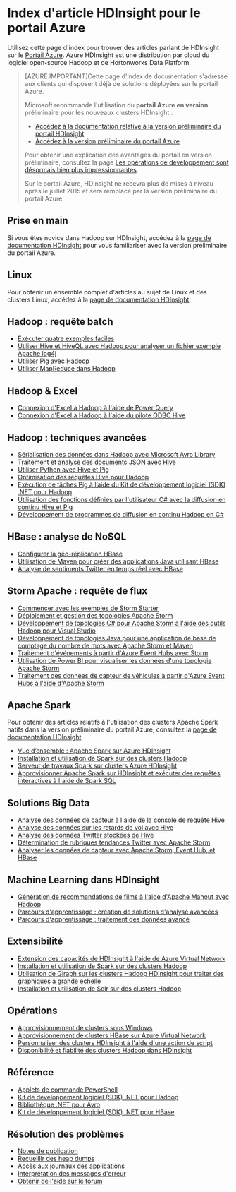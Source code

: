 <properties
   pageTitle="Index d'article HDInsight pour le portail Azure | Microsoft Azure"
	description="Page d'index avec des liens vers des articles sur HDInsight sur le portail Azure. Microsoft recommande le portail Azure en version préliminaire pour les clusters Hadoop sur HDInsight."
	services="hdinsight"
	documentationCenter="na"
	authors="cjgronlund"
	manager="pablissima"
	editor=""/>

<tags
   ms.service="hdinsight"
	ms.devlang="na"
	ms.topic="index-page"
	ms.tgt_pltfrm="na"
	ms.workload="big-data"
	ms.date="08/17/2015"
	ms.author="cjgronlund"/>

# Index d'article HDInsight pour le portail Azure

Utilisez cette page d'index pour trouver des articles parlant de HDInsight sur le [Portail Azure](https://manage.windowsazure.com/). Azure HDInsight est une distribution par cloud du logiciel open-source Hadoop et de Hortonworks Data Platform.


> [AZURE.IMPORTANT]Cette page d'index de documentation s'adresse aux clients qui disposent déjà de solutions déployées sur le portail Azure.
>
> Microsoft recommande l'utilisation du **portail Azure en version** préliminaire pour les nouveaux clusters HDInsight :
>
> * [Accédez à la documentation relative à la version préliminaire du portail HDInsight](/documentation/services/hdinsight/)
> * [Accédez à la version préliminaire du portail Azure](https://portal.azure.com/)
>
> Pour obtenir une explication des avantages du portail en version préliminaire, consultez la page [Les opérations de développement sont désormais bien plus impressionnantes](/overview/preview-portal/).
>
> Sur le portail Azure, HDInsight ne recevra plus de mises à niveau après le juillet 2015 et sera remplacé par la version préliminaire du portail Azure.

## Prise en main

Si vous êtes novice dans Hadoop sur HDInsight, accédez à la [page de documentation HDInsight](/documentation/services/hdinsight/) pour vous familiariser avec la version préliminaire du portail Azure.

## Linux

Pour obtenir un ensemble complet d'articles au sujet de Linux et des clusters Linux, accédez à la [page de documentation HDInsight](/documentation/services/hdinsight/).

## Hadoop : requête batch

* [Exécuter quatre exemples faciles](hdinsight-run-samples.md)
* [Utiliser Hive et HiveQL avec Hadoop pour analyser un fichier exemple Apache log4j](hdinsight-use-hive.md)
* [Utiliser Pig avec Hadoop](hdinsight-use-pig.md)
* [Utiliser MapReduce dans Hadoop](hdinsight-use-mapreduce.md)

## Hadoop & Excel

* [Connexion d'Excel à Hadoop à l'aide de Power Query](hdinsight-connect-excel-power-query.md)
* [Connexion d'Excel à Hadoop à l'aide du pilote ODBC Hive](hdinsight-connect-excel-hive-odbc-driver.md)


## Hadoop : techniques avancées

* [Sérialisation des données dans Hadoop avec Microsoft Avro Library](hdinsight-dotnet-avro-serialization.md)
* [Traitement et analyse des documents JSON avec Hive](hdinsight-using-json-in-hive.md)
* [Utiliser Python avec Hive et Pig](hdinsight-python.md)
* [Optimisation des requêtes Hive pour Hadoop](hdinsight-hadoop-optimize-hive-query–v1.md)
* [Exécution de tâches Pig à l’aide du Kit de développement logiciel (SDK) .NET pour Hadoop](hdinsight-hadoop-use-pig-dotnet-sdk-v1.md)
* [Utilisation des fonctions définies par l'utilisateur C# avec la diffusion en continu Hive et Pig](hdinsight-hadoop-hive-pig-udf-dotnet-csharp.md)
* [Développement de programmes de diffusion en continu Hadoop en C#](hdinsight-hadoop-develop-deploy-streaming-jobs.md)

## HBase : analyse de NoSQL

* [Configurer la géo-réplication HBase](hdinsight-hbase-geo-replication.md)
* [Utilisation de Maven pour créer des applications Java utilisant HBase](hdinsight-hbase-build-java-maven.md)
* [Analyse de sentiments Twitter en temps réel avec HBase](hdinsight-hbase-analyze-twitter-sentiment.md)

## Storm Apache : requête de flux

* [Commencer avec les exemples de Storm Starter](hdinsight-apache-storm-tutorial-get-started-v1.md)
* [Déploiement et gestion des topologies Apache Storm](hdinsight-storm-deploy-monitor-topology.md)
* [Développement de topologies C# pour Apache Storm à l'aide des outils Hadoop pour Visual Studio](hdinsight-storm-develop-csharp-visual-studio-topology.md)
* [Développement de topologies Java pour une application de base de comptage du nombre de mots avec Apache Storm et Maven](hdinsight-storm-develop-java-topology.md)
* [Traitement d'événements à partir d'Azure Event Hubs avec Storm](hdinsight-storm-develop-csharp-event-hub-topology.md)
* [Utilisation de Power BI pour visualiser les données d'une topologie Apache Storm](hdinsight-storm-power-bi-topology.md)
* [Traitement des données de capteur de véhicules à partir d'Azure Event Hubs à l'aide d'Apache Storm](hdinsight-storm-iot-eventhub-documentdb.md)

## Apache Spark

Pour obtenir des articles relatifs à l'utilisation des clusters Apache Spark natifs dans la version préliminaire du portail Azure, consultez la [page de documentation HDInsight](/documentation/services/hdinsight/).

* [Vue d’ensemble : Apache Spark sur Azure HDInsight](hdinsight-apache-spark-overview.md)
* [Installation et utilisation de Spark sur des clusters Hadoop](hdinsight-hadoop-spark-install.md)
* [Serveur de travaux Spark sur clusters Azure HDInsight](hdinsight-apache-spark-job-server.md)
* [Approvisionner Apache Spark sur HDInsight et exécuter des requêtes interactives à l'aide de Spark SQL](hdinsight-apache-spark-zeppelin-notebook-jupyter-spark-sql-v1.md)


## Solutions Big Data

* [Analyse des données de capteur à l'aide de la console de requête Hive](hdinsight-hive-analyze-sensor-data.md)
* [Analyse des données sur les retards de vol avec Hive](hdinsight-analyze-flight-delay-data.md)
* [Analyse des données Twitter stockées de Hive](hdinsight-analyze-twitter-data.md)
* [Détermination de rubriques tendances Twitter avec Apache Storm](hdinsight-storm-twitter-trending.md)
* [Analyser les données de capteur avec Apache Storm, Event Hub, et HBase](hdinsight-storm-sensor-data-analysis.md)

## Machine Learning dans HDInsight

* [Génération de recommandations de films à l'aide d'Apache Mahout avec Hadoop ](hdinsight-mahout.md)
* [Parcours d'apprentissage : création de solutions d'analyse avancées](machine-learning-data-science-how-to-create-machine-learning-service.md)
* [Parcours d'apprentissage : traitement des données avancé](machine-learning-data-science-advanced-data-processing.md)

## Extensibilité

* [Extension des capacités de HDInsight à l'aide de Azure Virtual Network](hdinsight-extend-hadoop-virtual-network.md)
* [Installation et utilisation de Spark sur des clusters Hadoop](hdinsight-hadoop-spark-install.md)
* [Utilisation de Giraph sur les clusters Hadoop HDInsight pour traiter des graphiques à grande échelle](hdinsight-hadoop-giraph-install-v1.md)
* [Installation et utilisation de Solr sur des clusters Hadoop](hdinsight-hadoop-solr-install-v1.md)

## Opérations

* [Approvisionnement de clusters sous Windows](hdinsight-provision-clusters-v1.md)
* [Approvisionnement de clusters HBase sur Azure Virtual Network](hdinsight-hbase-provision-vnet.md)
* [Personnaliser des clusters HDInsight à l'aide d'une action de script](hdinsight-hadoop-customize-cluster-v1.md)
* [Disponibilité et fiabilité des clusters Hadoop dans HDInsight](hdinsight-high-availability.md)

## Référence

* [Applets de commande PowerShell](https://msdn.microsoft.com/library/azure/dn858087.aspx)  
* [Kit de développement logiciel (SDK) .NET pour Hadoop](http://msdn.microsoft.com/library/azure/dn469975.aspx)  
* [Bibliothèque .NET pour Avro](https://hadoopsdk.codeplex.com/wikipage?title=Avro%20Library)  
* [Kit de développement logiciel (SDK) .NET pour HBase](https://www.nuget.org/packages/Microsoft.HBase.Client/)  

## Résolution des problèmes

* [Notes de publication](hdinsight-release-notes.md)
* [Recueillir des heap dumps](hdinsight-hadoop-collect-debug-heap-dumps.md)
* [Accès aux journaux des applications](hdinsight-hadoop-access-yarn-app-logs.md)
* [Interprétation des messages d'erreur](hdinsight-debug-jobs.md)
* [Obtenir de l'aide sur le forum](https://social.msdn.microsoft.com/forums/azure/home?forum=hdinsight)

<!---HONumber=August15_HO8-->